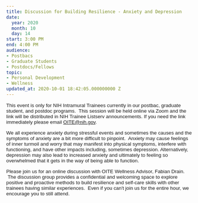 ```yaml
---
title: Discussion for Building Resilience - Anxiety and Depression
date:
  year: 2020
  month: 10
  day: 14
start: 3:00 PM
end: 4:00 PM
audience:
- Postbacs
- Graduate Students
- Postdocs/Fellows
topic:
- Personal Development
- Wellness
updated_at: 2020-10-01 18:42:05.000000000 Z
---
```

<span style="font-family: arial, helvetica, sans-serif; font-size:
10pt;">This event is only for NIH Intramural Trainees currently in our
postbac, graduate student, and postdoc programs.  This session will be
held online via Zoom and the link will be distributed in NIH Trainee
Listserv announcements. If you need the link immediately please email
OITE@nih.gov. </span>

<span style="font-family: arial, helvetica, sans-serif; font-size:
10pt;">We all experience anxiety during stressful events and sometimes
the causes and the symptoms of anxiety are a bit more difficult to
pinpoint.  Anxiety may cause feelings of inner turmoil and worry that
may manifest into physical symptoms, interfere with functioning, and
have other impacts including, sometimes depression. Alternatively,
depression may also lead to increased anxiety and ultimately to feeling
so overwhelmed that it gets in the way of being able to
function. </span>

<span style="font-family: arial, helvetica, sans-serif; font-size:
10pt;">Please join us for an online discussion with OITE Wellness
Advisor, Fabian Drain.  The discussion group provides a confidential and
welcoming space to explore positive and proactive methods to build
resilience and self-care skills with other trainees having similar
experiences.  Even if you can\'t join us for the entire hour, we
encourage you to still attend.  </span>

 

 
